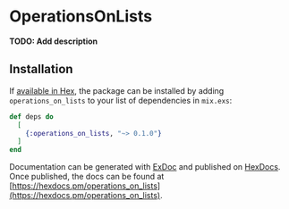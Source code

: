# OperationsOnLists

**TODO: Add description**

## Installation

If [available in Hex](https://hex.pm/docs/publish), the package can be installed
by adding `operations_on_lists` to your list of dependencies in `mix.exs`:

```elixir
def deps do
  [
    {:operations_on_lists, "~> 0.1.0"}
  ]
end
```

Documentation can be generated with [ExDoc](https://github.com/elixir-lang/ex_doc)
and published on [HexDocs](https://hexdocs.pm). Once published, the docs can
be found at [https://hexdocs.pm/operations_on_lists](https://hexdocs.pm/operations_on_lists).

